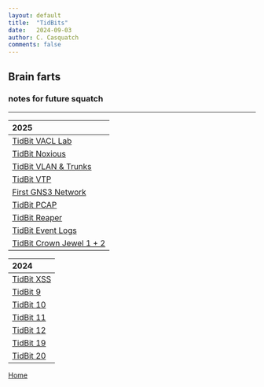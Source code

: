 ```yaml
---
layout: default
title:  "TidBits"
date:   2024-09-03
author: C. Casquatch
comments: false
---
```


## Brain farts
### notes for future squatch

***


|2025               |
|:------------------|
|[TidBit VACL Lab](_posts/TidBits/TidBit2pointoh/2025-05-27-VACL.md) |
|[TidBit Noxious](_posts/TidBits/2025-05-26-TBNoxious.md) |
|[TidBit VLAN & Trunks](_posts/TidBits/2025-05-26-vlans&trunkspt2.md) |
|[TidBit VTP](_posts/TidBits/2025-05-23-vlansgns3.md) |
|[First GNS3 Network](_posts/TidBits/2025-05-18-FirstGNS3.md) |
|[TidBit PCAP](_posts/TidBits/2025-05-17-PCAP.md) |
|[TidBit Reaper](_posts/TidBits/2025-05-17-TBReaper.md) |
|[TidBit Event Logs](_posts/TidBits/2025-05-16-EventLogs.md) |
|[TidBit Crown Jewel 1 + 2](_posts/TidBits/2025-05-16-TBCJ12.md) |


| 2024              |
|:------------------|
| [TidBit XSS](_posts/TidBits/2024-09-03-TidBit-XSS.markdown) |
| [TidBit 9](_posts/TidBits/2024-09-03-TidBit-9.markdown) |
| [TidBit 10](_posts/TidBits/2024-09-03-TidBit-10.markdown) |
| [TidBit 11](_posts/TidBits/2024-09-03-TidBit-11.markdown) |
| [TidBit 12](_posts/TidBits/2024-09-03-TidBit-12.markdown) |
| [TidBit 19](_posts/TidBits/2024-09-03-TidBit-19.markdown) |
| [TidBit 20](_posts/TidBits/2024-09-03-TidBit-20.markdown) |


[Home](./index.md)

